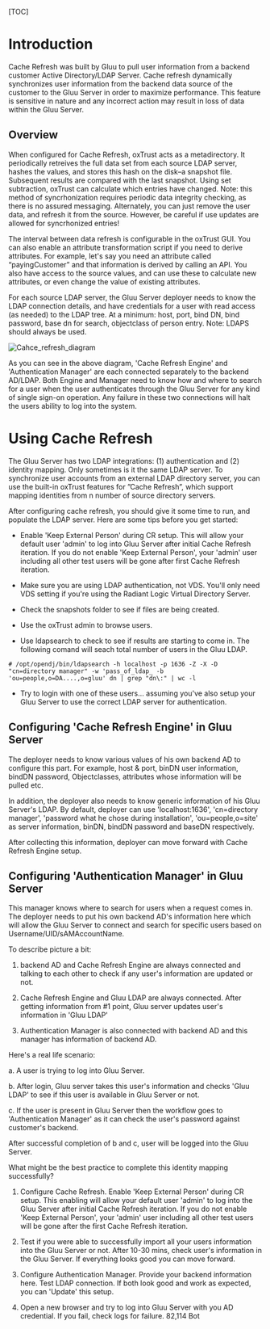 [TOC]

# Introduction
Cache Refresh was built by Gluu to pull user information from a backend customer Active Directory/LDAP Server. Cache refresh dynamically synchronizes user information from the backend data source of the customer to the Gluu Server in order to maximize performance. This feature is sensitive in nature and any incorrect action may result in loss of data within the Gluu Server.

## Overview
When configured for Cache Refresh, oxTrust acts as a metadirectory. It periodically retreives the full data set from each source LDAP server, hashes the values, and stores this hash on the disk–a snapshot file. Subsequent results are compared with the last snapshot. Using set subtraction, oxTrust can calculate which entries have changed. Note: this method of syncrhonization requires periodic data integrity checking, as there is no assured messaging. Alternately, you can just remove the user data, and refresh it from the source. However, be careful if use updates are allowed for syncrhonized entries!

The interval between data refresh is configurable in the oxTrust GUI. You can also enable an attribute transformation script if you need to derive attributes. For example, let's say you need an attribute called “payingCustomer” and that information is derived by calling an API. You also have access to the source values, and can use these to calculate new attributes, or even change the value of existing attributes.

For each source LDAP server, the Gluu Server deployer needs to know the LDAP connection details, and have credentials for a user with read access (as needed) to the LDAP tree. At a minimum: host, port, bind DN, bind password, base dn for search, objectclass of person entry. Note: LDAPS should always be used.

![Cahce_refresh_diagram](https://cloud.githubusercontent.com/assets/5271048/8237617/4df7d88e-15b6-11e5-98eb-5bb0376b9750.png)

As you can see in the above diagram, 'Cache Refresh Engine' and 'Authentication Manager' are each connected separately to the backend AD/LDAP. Both Engine and Manager need to know how and where to search for a user when the user authenticates through the Gluu Server for any kind of single sign-on operation. Any failure in these two connections will halt the users ability to log into the system.

# Using Cache Refresh
The Gluu Server has two LDAP integrations: (1) authentication and (2) identity mapping. Only sometimes is it the same LDAP server. To synchronize user accounts from an external LDAP directory server, you can use the built-in oxTrust features for ”Cache Refresh”, which support mapping identities from n number of source directory servers.

After configuring cache refresh, you should give it some time to run, and populate the LDAP server. Here are some tips before you get started:

* Enable 'Keep External Person' during CR setup. This will allow your default user 'admin' to log into Gluu Server after initial Cache Refresh iteration. If you do not enable 'Keep External Person', your 'admin' user including all other test users will be gone after first Cache Refresh iteration.

* Make sure you are using LDAP authentication, not VDS. You'll only need VDS setting if you're using the Radiant Logic Virtual Directory Server.

* Check the snapshots folder to see if files are being created.

* Use the oxTrust admin to browse users.

* Use ldapsearch to check to see if results are starting to come in. The following comand will seach total number of users in the Gluu LDAP.

```
# /opt/opendj/bin/ldapsearch -h localhost -p 1636 -Z -X -D "cn=directory manager" -w 'pass_of_ldap_ -b 'ou=people,o=DA....,o=gluu' dn | grep "dn\:" | wc -l
```

* Try to login with one of these users… assuming you've also setup your Gluu Server to use the correct LDAP server for authentication.

## Configuring 'Cache Refresh Engine' in Gluu Server
The deployer needs to know various values of his own backend AD to configure this part. For example, host & port, binDN user information, bindDN password, Objectclasses, attributes whose information will be pulled etc.

In addition, the deployer also needs to know generic information of his Gluu Server's LDAP. By default, deployer can use 'localhost:1636', 'cn=directory manager', 'password what he chose during installation', 'ou=people,o=site' as server information, binDN, bindDN password and baseDN respectively.

After collecting this information, deployer can move forward with Cache Refresh Engine setup.

## Configuring 'Authentication Manager' in Gluu Server
This manager knows where to search for users when a request comes in. The deployer needs to put his own backend AD's information here which will allow the Gluu Server to connect and search for specific users based on Username/UID/sAMAccountName.

To describe picture a bit:

1. backend AD and Cache Refresh Engine are always connected and talking to each other to check if any user's information are updated or not.

2. Cache Refresh Engine and Gluu LDAP are always connected. After getting information from #1 point, Gluu server updates user's information in 'Gluu LDAP'

3. Authentication Manager is also connected with backend AD and this manager has information of backend AD.

Here's a real life scenario:

a. A user is trying to log into Gluu Server.

b. After login, Gluu server takes this user's information and checks 'Gluu LDAP' to see if this user is available in Gluu Server or not.

c. If the user is present in Gluu Server then the workflow goes to 'Authentication Manager' as it can check the user's password against customer's backend.

After successful completion of b and c, user will be logged into the Gluu Server.

What might be the best practice to complete this identity mapping successfully?

1. Configure Cache Refresh. Enable 'Keep External Person' during CR setup. This enabling will allow your default user 'admin' to log into the Gluu Server after initial Cache Refresh iteration. If you do not enable 'Keep External Person', your 'admin' user including all other test users will be gone after the first Cache Refresh iteration.

2. Test if you were able to successfully import all your users information into the Gluu Server or not. After 10-30 mins, check user's information in the Gluu Server. If everything looks good you can move forward.

3. Configure Authentication Manager. Provide your backend information here. Test LDAP connection. If both look good and work as expected, you can 'Update' this setup.

4. Open a new browser and try to log into Gluu Server with you AD credential. If you fail, check logs for failure.
                                                                                                                                     82,114        Bot

